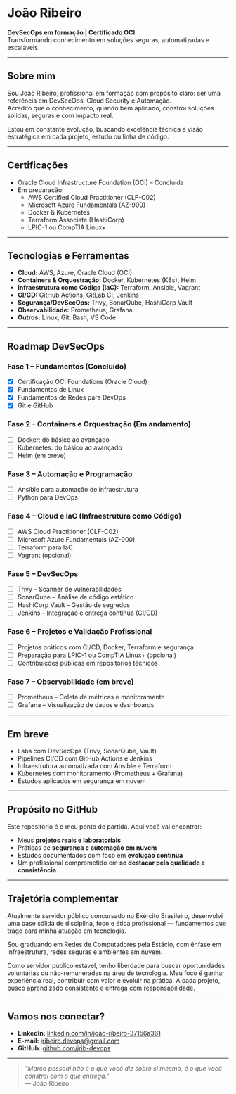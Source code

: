 # João Ribeiro

**DevSecOps em formação | Certificado OCI**  
Transformando conhecimento em soluções seguras, automatizadas e escaláveis.

---

## Sobre mim

Sou João Ribeiro, profissional em formação com propósito claro: ser uma referência em DevSecOps, Cloud Security e Automação.  
Acredito que o conhecimento, quando bem aplicado, constrói soluções sólidas, seguras e com impacto real.

Estou em constante evolução, buscando excelência técnica e visão estratégica em cada projeto, estudo ou linha de código.

---

## Certificações

- Oracle Cloud Infrastructure Foundation (OCI) – Concluída
- Em preparação:
  - AWS Certified Cloud Practitioner (CLF-C02)
  - Microsoft Azure Fundamentals (AZ-900)
  - Docker & Kubernetes
  - Terraform Associate (HashiCorp)
  - LPIC-1 ou CompTIA Linux+

---

## Tecnologias e Ferramentas

- **Cloud:** AWS, Azure, Oracle Cloud (OCI)  
- **Containers & Orquestração:** Docker, Kubernetes (K8s), Helm  
- **Infraestrutura como Código (IaC):** Terraform, Ansible, Vagrant  
- **CI/CD:** GitHub Actions, GitLab CI, Jenkins  
- **Segurança/DevSecOps:** Trivy, SonarQube, HashiCorp Vault  
- **Observabilidade:** Prometheus, Grafana  
- **Outros:** Linux, Git, Bash, VS Code

---

## Roadmap DevSecOps

### Fase 1 – Fundamentos (Concluído)
- [x] Certificação OCI Foundations (Oracle Cloud)
- [x] Fundamentos de Linux
- [x] Fundamentos de Redes para DevOps
- [x] Git e GitHub

### Fase 2 – Containers e Orquestração (Em andamento)
- [ ] Docker: do básico ao avançado
- [ ] Kubernetes: do básico ao avançado
- [ ] Helm (em breve)

### Fase 3 – Automação e Programação
- [ ] Ansible para automação de infraestrutura
- [ ] Python para DevOps

### Fase 4 – Cloud e IaC (Infraestrutura como Código)
- [ ] AWS Cloud Practitioner (CLF-C02)
- [ ] Microsoft Azure Fundamentals (AZ-900)
- [ ] Terraform para IaC
- [ ] Vagrant (opcional)

### Fase 5 – DevSecOps
- [ ] Trivy – Scanner de vulnerabilidades
- [ ] SonarQube – Análise de código estático
- [ ] HashiCorp Vault – Gestão de segredos
- [ ] Jenkins – Integração e entrega contínua (CI/CD)

### Fase 6 – Projetos e Validação Profissional
- [ ] Projetos práticos com CI/CD, Docker, Terraform e segurança
- [ ] Preparação para LPIC-1 ou CompTIA Linux+ (opcional)
- [ ] Contribuições públicas em repositórios técnicos

### Fase 7 – Observabilidade (em breve)
- [ ] Prometheus – Coleta de métricas e monitoramento
- [ ] Grafana – Visualização de dados e dashboards

---

## Em breve

- Labs com DevSecOps (Trivy, SonarQube, Vault)  
- Pipelines CI/CD com GitHub Actions e Jenkins  
- Infraestrutura automatizada com Ansible e Terraform  
- Kubernetes com monitoramento (Prometheus + Grafana)  
- Estudos aplicados em segurança em nuvem

---

## Propósito no GitHub

Este repositório é o meu ponto de partida. Aqui você vai encontrar:

- Meus **projetos reais e laboratoriais**  
- Práticas de **segurança e automação em nuvem**  
- Estudos documentados com foco em **evolução contínua**  
- Um profissional comprometido em **se destacar pela qualidade e consistência**

---

## Trajetória complementar

Atualmente servidor público concursado no Exército Brasileiro, desenvolvi uma base sólida de disciplina, foco e ética profissional — fundamentos que trago para minha atuação em tecnologia.

Sou graduando em Redes de Computadores pela Estácio, com ênfase em infraestrutura, redes seguras e ambientes em nuvem.

Como servidor público estável, tenho liberdade para buscar oportunidades voluntárias ou não-remuneradas na área de tecnologia. Meu foco é ganhar experiência real, contribuir com valor e evoluir na prática. A cada projeto, busco aprendizado consistente e entrega com responsabilidade.

---

## Vamos nos conectar?

- **LinkedIn:** [linkedin.com/in/joão-ribeiro-37156a361](https://www.linkedin.com/in/jo%C3%A3o-ribeiro-37156a361)  
- **E-mail:** jribeiro.devops@gmail.com  
- **GitHub:** [github.com/jrib-devops](https://github.com/jrib-devops)

---

> *"Marca pessoal não é o que você diz sobre si mesmo, é o que você constrói com o que entrega."*  
> — João Ribeiro
